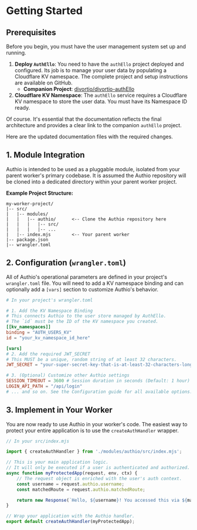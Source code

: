 # Getting Started

## Prerequisites

Before you begin, you must have the user management system set up and running.

1. **Deploy `AuthEllo`**: You need to have the `authEllo` project deployed and configured. Its job is to manage your
   user data by populating a Cloudflare KV namespace. The complete project and setup instructions are available on
   GitHub.
    - **Companion Project**: [divortio/divortio-authEllo](https://github.com/divortio/divortio-authEllo)
2. **Cloudflare KV Namespace**: The `authEllo` service requires a Cloudflare KV namespace to store the user data. You
   must have its Namespace ID ready.

Of course. It's essential that the documentation reflects the final architecture and provides a clear link to the
companion `authEllo` project.

Here are the updated documentation files with the required changes.

## 1. Module Integration

Authio is intended to be used as a pluggable module, isolated from your parent worker's primary codebase. It is assumed the Authio repository will be cloned into a dedicated directory within your parent worker project.

**Example Project Structure:**

```text
my-worker-project/
|-- src/
|   |-- modules/
|   |   |-- authio/      <-- Clone the Authio repository here
|   |   |   |-- src/
|   |   |   |-- ...
|   |-- index.mjs        <-- Your parent worker
|-- package.json
|-- wrangler.toml
```

## 2. Configuration (`wrangler.toml`)

All of Authio's operational parameters are defined in your project's `wrangler.toml` file. You will need to add a KV namespace binding and can optionally add a `[vars]` section to customize Authio's behavior.

```toml
# In your project's wrangler.toml

# 1. Add the KV Namespace Binding
# This connects Authio to the user store managed by AuthEllo.
# The `id` must be the ID of the KV namespace you created.
[[kv_namespaces]]
binding = "AUTH_USERS_KV"
id = "your_kv_namespace_id_here"

[vars]
# 2. Add the required JWT_SECRET
# This MUST be a unique, random string of at least 32 characters.
JWT_SECRET = "your-super-secret-key-that-is-at-least-32-characters-long"

# 3. (Optional) Customize other Authio settings
SESSION_TIMEOUT = 3600 # Session duration in seconds (Default: 1 hour)
LOGIN_API_PATH = "/api/login"
# ... and so on. See the Configuration guide for all available options.
````

## 3. Implement in Your Worker

You are now ready to use Authio in your worker's code. The easiest way to protect your entire application is to use the `createAuthHandler` wrapper.

```javascript
// In your src/index.mjs

import { createAuthHandler } from './modules/authio/src/index.mjs';

// This is your main application logic.
// It will only be executed if a user is authenticated and authorized.
async function myProtectedApp(request, env, ctx) {
    // The request object is enriched with the user's auth context.
    const username = request.authio.username;
    const matchedRoute = request.authio.matchedRoute;

    return new Response(`Hello, ${username}! You accessed this via ${matchedRoute}.`);
}

// Wrap your application with the Authio handler.
export default createAuthHandler(myProtectedApp);
````



